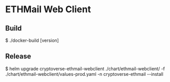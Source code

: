 # ETHMail Web Client

## Build

$ ./docker-build [version]

## Release

$ helm upgrade cryptoverse-ethmail-webclient ./chart/ethmail-webclient/ -f ./chart/ethmail-webclient/values-prod.yaml -n cryptoverse-ethmail --install
